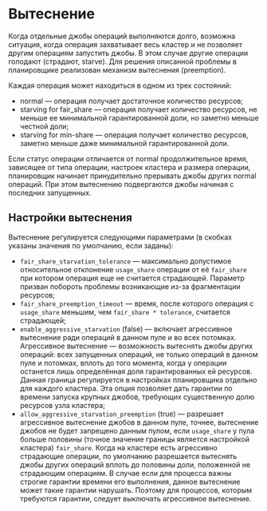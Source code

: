 #  Вытеснение

Когда отдельные джобы операций выполняются долго, возможна ситуация, когда операция захватывает весь кластер и не позволяет другим операциям запустить джобы. В этом случае другие операции голодают (страдают, starve). Для решения описанной проблемы в планировщике реализован механизм вытеснения (preemption).

Каждая операция может находиться в одном из трех состояний:

* normal — операция получает достаточное количество ресурсов;
* starving for fair_share — операция получает количество ресурсов, не меньше ее минимальной гарантированной доли, но заметно меньше честной доли;
* starving for min-share — операция получает количество ресурсов, заметно меньше даже минимальной гарантированной доли.

Если статус операции отличается от normal продолжительное время, зависящее от типа операции, настроек кластера и размера операции, планировщик начинает принудительно прерывать джобы других normal операций. При этом вытеснению подвергаются джобы начиная с последних запущенных.

##  Настройки вытеснения

Вытеснение регулируется следующими параметрами (в скобках указаны значения по умолчанию, если заданы):

* `fair_share_starvation_tolerance` — максимально допустимое относительное отклонение `usage_share` операции от её `fair_share` при котором операция еще не считается страдающей. Параметр призван побороть проблемы возникающие из-за фрагментации ресурсов;
* `fair_share_preemption_timeout` — время, после которого операция с `usage_share` меньшим, чем `fair_share * tolerance`, считается страдающей;
* `enable_aggressive_starvation` (false) — включает агрессивное вытеснение ради операций в данном пуле и во всех потомках. Агрессивное вытеснение — возможность вытеснять джобы других операций: всех запущенных операций, не только операций в данном пуле и потомках, вплоть до того момента, когда у операции останется лишь определённая доля гарантированных ей ресурсов. Данная граница регулируется в настройках планировщика отдельно для каждого кластера. Эта опция позволяет дать гарантии по времени запуска крупных джобов, требующих существенную долю ресурсов узла кластера;
* `allow_aggressive_starvation_preemption` (true) — разрешает агрессивное вытеснение джобов в данном пуле, точнее, вытеснение джобов не будет запрещено данным пулом, если `usage_share` у пула больше половины (точное значение границы является настройкой кластера) `fair_share`. Когда на кластере есть агрессивно страдающие операции, по умолчанию разрешается вытеснять джобы других операций вплоть до половины доли, положенной не страдающим операциям. В случае если для процесса важны строгие гарантии времени его выполнения, данное вытеснение может такие гарантии нарушать. Поэтому для процессов, которым требуются гарантии, следует выключать агрессивное вытеснение.
